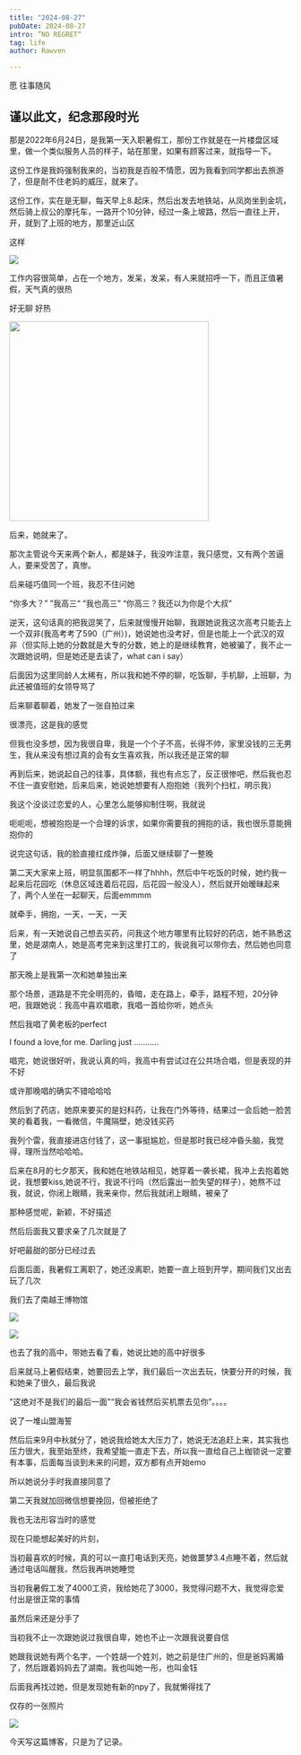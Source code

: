 ```yaml
---
title: "2024-08-27"
pubDate: 2024-08-27
intro: ”NO REGRET“
tag: life
author: Rawven

---
```


愿 往事随风

## 谨以此文，纪念那段时光

那是2022年6月24日，是我第一天入职暑假工，那份工作就是在一片楼盘区域里，做一个类似服务人员的样子，站在那里，如果有顾客过来，就指导一下。

这份工作是我妈强制我来的，当初我是百般不情愿，因为我看到同学都出去旅游了，但是耐不住老妈的威压，就来了。

这份工作，实在是无聊，每天早上8.起床，然后出发去地铁站，从凤岗坐到金坑，然后骑上叔公的摩托车，一路开个10分钟，经过一条上坡路，然后一直往上开，开，就到了上班的地方，那里近山区 

这样

![](https://raw.githubusercontent.com/Rawven/image/main/2e45f13dc73e33d2c40c140b6058fa4.jpg)

工作内容很简单，占在一个地方，发呆，发呆，有人来就招呼一下，而且正值暑假，天气真的很热

好无聊 好热

<img src="https://raw.githubusercontent.com/Rawven/image/main/b50ccc98b1f29d3f90c6feca0e7781e.jpg" title="" alt="" width="356">

后来，她就来了。

那次主管说今天来两个新人，都是妹子，我没咋注意，我只感觉，又有两个苦逼人，要来受苦了，真惨。

后来碰巧值同一个班，我忍不住问她

“你多大？” ”我高三“ “我也高三” “你高三？我还以为你是个大叔”

逆天，这句话真的把我逗笑了，后来就慢慢开始聊，我跟她说我这次高考只能去上一个双非(我高考考了590（广州）)，她说她也没考好，但是也能上一个武汉的双非（但实际上她的分数就是大专的分数，她上的是继续教育，她被骗了，我不止一次跟她说明，但是她还是去读了，what can i say）

后面因为这里同龄人太稀有，所以我和她不停的聊，吃饭聊，手机聊，上班聊，为此还被值班的女领导骂了 

后来聊着聊着，她发了一张自拍过来

很漂亮，这是我的感觉

但我也没多想，因为我很自卑，我是一个个子不高，长得不帅，家里没钱的三无男生，我从来没有想过真的会有女生喜欢我，所以我还是正常的聊

再到后来，她说起自己的往事，具体额，我也有点忘了，反正很惨吧，然后我也忍不住一直安慰她，后来后来，她说她想要有人抱抱她（我列个扫杠，明示我）

我这个没谈过恋爱的人，心里怎么能够抑制住啊，我就说

呃呃呃，想被抱抱是一个合理的诉求，如果你需要我的拥抱的话，我也很乐意能拥抱你的

说完这句话，我的脸直接红成炸弹，后面又继续聊了一整晚

第二天大家来上班，明显氛围都不一样了hhhh，然后中午吃饭的时候，她约我一起来后花园吃（休息区域连着后花园，后花园一般没人），然后就开始暧昧起来了，两个人坐在一起聊天，后面emmmm

就牵手，拥抱，一天，一天，一天

后来，有一天她说自己想去买药，问我这个地方哪里有比较好的药店，她不熟悉这里，她是湖南人，她是高考完来到这里打工的，我说我可以带你去，然后她也同意了

那天晚上是我第一次和她单独出来

那个场景，道路是不完全明亮的，昏暗，走在路上，牵手，路程不短，20分钟吧，我跟她说：我高中喜欢唱歌，我唱一首给你听，她点头

然后我唱了黄老板的perfect

I found a love,for me. Darling just ...........

唱完，她说很好听，我说认真的吗，我高中有尝试过在公共场合唱，但是表现的并不好

或许那晚唱的确实不错哈哈哈

然后到了药店，她原来要买的是妇科药，让我在门外等待，结果过一会后她一脸苦笑的看着我，一看微信，牛魔隔壁，她没钱买药

我列个雷，我直接进店付钱了，这一事挺尴尬，但是那时我已经冲昏头脑，我觉得，理所当然哈哈哈。

后来在8月的七夕那天，我和她在地铁站相见，她穿着一袭长裙，我冲上去抱着她说，我想要kiss,她说不行，我说不行吗（然后露出一脸失望的样子），她熬不过我，就说，你闭上眼睛，我来亲你，然后我就闭上眼睛，被亲了

那种感觉呢，新颖，不好描述

然后后面我又要求亲了几次就是了

好吧最甜的部分已经过去

后面后面，我暑假工离职了，她还没离职，她要一直上班到开学，期间我们又出去玩了几次

我们去了南越王博物馆

![](https://raw.githubusercontent.com/Rawven/image/main/bd5c4e189b3a4343c28a0c9a79ed011.jpg)

![](https://raw.githubusercontent.com/Rawven/image/main/1b3efd90ea2360429032d5a99a1c399.jpg)

也去了我的高中，带她去看了看，她说比她的高中好很多

后来就马上暑假结束，她要回去上学，我们最后一次出去玩，快要分开的时候，我和她亲了很久，最后我说

"这绝对不是我们的最后一面"“我会省钱然后买机票去见你”。。。。

说了一堆山盟海誓

然后后来9月中秋就分了，她说我给她太大压力了，她说无法追赶上来，其实我也压力很大，我至始至终，我希望能一直走下去，所以我一直给自己上枷锁说一定要有本事，后面每当谈到未来的问题，双方都有点开始emo

所以她说分手时我直接同意了

第二天我就加回微信想要挽回，但被拒绝了

我也无法形容当时的感觉

现在只能想起美好的片刻，

当初最喜欢的时候，真的可以一直打电话到天亮，她做噩梦3.4点睡不着，然后就通过电话叫醒我，然后我再哄她睡觉

当初我暑假工发了4000工资，我给她花了3000，我觉得问题不大，我觉得恋爱付出是很正常的事情

虽然后来还是分手了

当初我不止一次跟她说过我很自卑，她也不止一次跟我说要自信

她跟我说她有两个名字，一个姓胡一个姓刘，她之前是住广州的，但是爸妈离婚了，然后跟着妈妈去了湖南。我也叫她一彤，也叫金钰

后面我再找过她，但是发现她有新的npy了，我就懒得找了

仅存的一张照片

![](https://raw.githubusercontent.com/Rawven/image/main/873d4a88bf71c14b1e23f240bc8276c.jpg)



今天写这篇博客，只是为了记录。


















